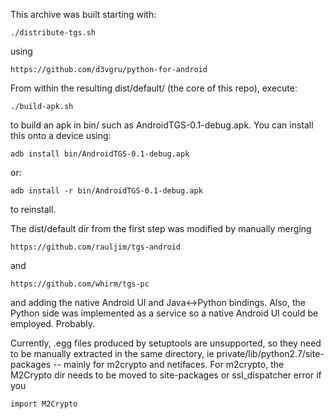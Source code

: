 This archive was built starting with:

	./distribute-tgs.sh

using

	https://github.com/d3vgru/python-for-android

From within the resulting dist/default/ (the core of this repo), execute:

	./build-apk.sh

to build an apk in bin/ such as AndroidTGS-0.1-debug.apk. You can install this onto a device using:

	adb install bin/AndroidTGS-0.1-debug.apk

or:

	adb install -r bin/AndroidTGS-0.1-debug.apk

to reinstall.

The dist/default dir from the first step was modified by manually merging

	https://github.com/rauljim/tgs-android

and

	https://github.com/whirm/tgs-pc

and adding the native Android UI and Java<->Python bindings. Also, the Python side was implemented as a service so a native Android UI could be employed. Probably.

Currently, .egg files produced by setuptools are unsupported, so they need to be manually extracted in the same directory, ie private/lib/python2.7/site-packages -- mainly for m2crypto and netifaces. For m2crypto, the M2Crypto dir needs to be moved to site-packages or ssl_dispatcher error if you

	import M2Crypto
